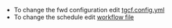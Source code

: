 
- To change the fwd configuration edit [tgcf.config.yml](/tgcf.config.yml)
- To change the schedule edit [workflow file](.github/workflows/tgcf-past.yml)
